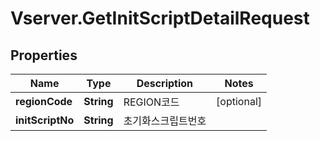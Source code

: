 # Vserver.GetInitScriptDetailRequest

## Properties
Name | Type | Description | Notes
------------ | ------------- | ------------- | -------------
**regionCode** | **String** | REGION코드 | [optional] 
**initScriptNo** | **String** | 초기화스크립트번호 | 


